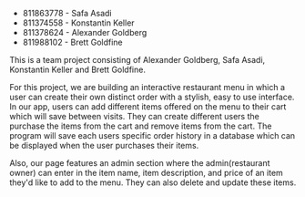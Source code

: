 * 811863778 - Safa Asadi
* 811374558 - Konstantin Keller
* 811378624 - Alexander Goldberg
* 811988102 - Brett Goldfine

This is a team project consisting of Alexander Goldberg, Safa Asadi, Konstantin Keller and Brett Goldfine.

For this project, we are building an interactive restaurant menu in which a user can create their own distinct order with a stylish, easy to use interface. In our app, users can add different items offered on the menu to their cart which will save between visits. They can create different users the purchase the items from the cart and remove items from the cart. The program will save each users specific order history in a database which can be displayed when the user purchases their items.

Also, our page features an admin section where the admin(restaurant owner) can enter in the item name, item description, and price of an item they'd like to add to the menu. They can also delete and update these items.
